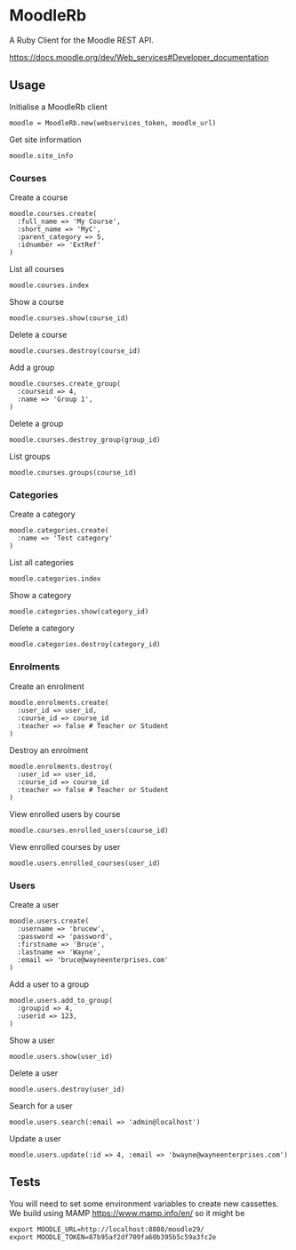 # MoodleRb
A Ruby Client for the Moodle REST API.

https://docs.moodle.org/dev/Web_services#Developer_documentation

## Usage

Initialise a MoodleRb client
```
moodle = MoodleRb.new(webservices_token, moodle_url)
```

Get site information
```
moodle.site_info
```

### Courses

Create a course
```
moodle.courses.create(
  :full_name => 'My Course',
  :short_name => 'MyC',
  :parent_category => 5,
  :idnumber => 'ExtRef'
)
```

List all courses
```
moodle.courses.index
```

Show a course
```
moodle.courses.show(course_id)
```

Delete a course
```
moodle.courses.destroy(course_id)
```

Add a group
```
moodle.courses.create_group(
  :courseid => 4,
  :name => 'Group 1',
)
```

Delete a group
```
moodle.courses.destroy_group(group_id)
```

List groups
```
moodle.courses.groups(course_id)
```


### Categories

Create a category
```
moodle.categories.create(
  :name => 'Test category'
)
```

List all categories
```
moodle.categories.index
```

Show a category
```
moodle.categories.show(category_id)
```

Delete a category
```
moodle.categories.destroy(category_id)
```

### Enrolments

Create an enrolment
```
moodle.enrolments.create(
  :user_id => user_id,
  :course_id => course_id
  :teacher => false # Teacher or Student
)
```

Destroy an enrolment
```
moodle.enrolments.destroy(
  :user_id => user_id,
  :course_id => course_id
  :teacher => false # Teacher or Student
)
```

View enrolled users by course
```
moodle.courses.enrolled_users(course_id)
```

View enrolled courses by user
```
moodle.users.enrolled_courses(user_id)
```

### Users

Create a user
```
moodle.users.create(
  :username => 'brucew',
  :password => 'password',
  :firstname => 'Bruce',
  :lastname => 'Wayne',
  :email => 'bruce@wayneenterprises.com'
)
```

Add a user to a group
```
moodle.users.add_to_group(
  :groupid => 4,
  :userid => 123,
)
```

Show a user
```
moodle.users.show(user_id)
```

Delete a user
```
moodle.users.destroy(user_id)
```

Search for a user
```
moodle.users.search(:email => 'admin@localhost')
```

Update a user
```
moodle.users.update(:id => 4, :email => 'bwayne@wayneenterprises.com')
```

## Tests

You will need to set some environment variables to create new cassettes. We build using MAMP https://www.mamp.info/en/ so it might be

```
export MOODLE_URL=http://localhost:8888/moodle29/
export MOODLE_TOKEN=87b95af2df709fa60b395b5c59a3fc2e
```
